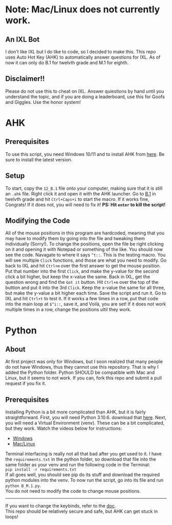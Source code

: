 # Note: Mac/Linux does not currently work.

## An IXL Bot
I don't like IXL but I do like to code, so I decided to make this. This repo uses Auto Hot Key (AHK) to automatically answer questions for IXL. As of now it can only do B.1 for twelvth grade and M.1 for eighth.

## Disclaimer!!
Please do not use this to cheat on IXL. Answer quiestions by hand until you understand the topic, and if you are doing a leaderboard, use this for Goofs and Giggles. Use the honor system!

# AHK
## Prerequisites 
To use this script, you need Windows 10/11 and to install AHK from [here](https://www.autohotkey.com/download/ "AHK Download"). Be sure to install the latest version. 
## Setup
To start, copy the `12_B.1` file onto your computer, making sure that it is still an `.ahk` file. Right click it and open it with the AHK launcher. Go to [B.1](https://www.ixl.com/ela/grade-12/which-text-is-most-formal) in twelvth grade and hit `Ctrl+Caps+i` to start the macro. If it works fine, Congrats! If it does not, you will need to fix it! **PS: Hit `enter` to kill the script!**
## Modifying the Code
All of the mouse positions in this program are hardcoded, meaning that you may have to modify them by going into the file and tweaking them individually (Sorry!). To change the positions, open the file be right clicking on it and opening it with Notepad or something of the like. You should now see the code. Navagate to where it says `^t::`. This is the testing macro. You will see multiple `Click` functions, and those are what you need to modify. Go back to IXL and hit `Ctrl+m` over the first answer to get the mouse position. Put that number into the first `Click`, and make the y-value for the second click a bit higher, but keep the x-value the same. Back in IXL, get the question wrong and find the `Got it` button. Hit `Ctrl+m` over the top of the buttion and put it into the 3rd `Click`. Keep the x-value the same for all three, but make the y-value a bit higher each time. Save the script and run it. Go to IXL and hit `Ctrl+t` to test it. If it works a few times in a row, put that code into the main loop at `$^i::`, save it, and Voilà, you are set! If it does not work multiple times in a row, change the positions ultil they work.

# Python
## About 
At first project was only for Windows, but I soon realized that many people do not have Windows, thus they cannot use this repository. That is why I added the Python folder. Python SHOULD be compatible with Mac and Linux, but it seems to not work. If you can, fork this repo and submit a pull request if you fix it.
## Prerequisites
Installing Python is a bit more complicated than AHK, but it is fairly straightforward. First, you will need Python 3.10.6. download that [here](https://www.python.org/downloads/release/python-3106/).  Next, you will need a Virtual Environment (venv). These can be a bit complicated, but they work. Watch the videos below for instructions:  

- [Windows](https://youtu.be/APOPm01BVrk?si=L-mjL20vjYLZV_P2)
- [Mac/Linux](https://youtu.be/Kg1Yvry_Ydk?si=v4lI9A4fV9bQa0RY)  

Terminal interfacing is really not all that bad after you get used to it. I have the `requirements.txt` in the python folder, so download that file into the same folder as your venv and run the following code in the Terminal:  
`pip install -r requirements.txt`  
If all goes well, you should see pip do its stuff and download the required python modules into the venv. To now run the script, go into its file and run  
`python B_M.1.py`.  
You do not need to modify the code to change mouse positions.

******
If you want to change the keybinds, refer to the [doc](https://www.autohotkey.com/docs/v2/Hotkeys.htm).  
This repo should be relatively secure and safe, but AHK can get stuck in loops!
